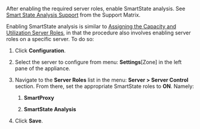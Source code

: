 After enabling the required server roles, enable SmartState analysis.
See [Smart State Analysis Support](https://www.ibm.com/support/knowledgecenter/SSFC4F_2.0.0/mcm/infrastructure/support_matrix.html#smart-state-analysis-support) from the Support Matrix.

Enabling SmartState analysis is similar to [Assigning the Capacity and Utilization Server Roles](../deployment_planning_guide/index.html#assigning-the-capacity-and-utilization-server-roles), in that the procedure also involves enabling server roles on a specific server.
To do so:

1.  Click **Configuration**.

2.  Select the server to configure from menu: **Settings**[Zone] in the left pane of the appliance.

3.  Navigate to the **Server Roles** list in the menu: **Server > Server Control** section. From there, set the appropriate SmartState roles to **ON**. Namely:

    1.  **SmartProxy**

    2.  **SmartState Analysis**

4.  Click **Save**.
